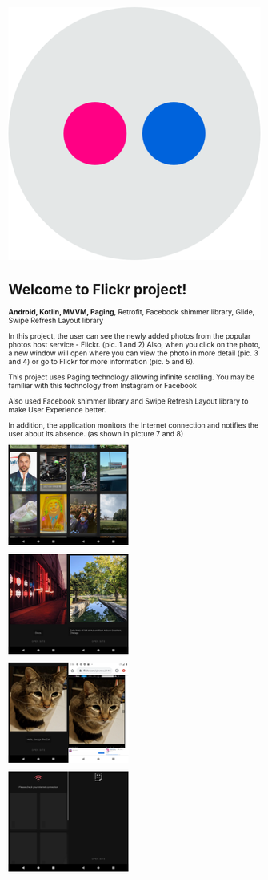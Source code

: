 ﻿![Flickr icon](https://github.com/PavelMaltsev20/Flickr/blob/master/Images/flickr.png?raw=true)


# Welcome to Flickr project!

**Android, Kotlin, MVVM, Paging**, Retrofit, Facebook shimmer library, Glide, Swipe Refresh Layout library

In this project, the user can see the newly added photos from the popular photos host service - Flickr. (pic. 1 and 2)
Also, when you click on the photo, a new window will open where you can view the photo in more detail (pic. 3 and 4) or go to Flickr for more information (pic. 5 and 6).

This project uses Paging technology allowing infinite scrolling.
You may be familiar with this technology from Instagram or Facebook

Also used Facebook shimmer library and Swipe Refresh Layout library to make User Experience better.

In addition, the application monitors the Internet connection and notifies the user about its absence. (as shown in picture 7 and 8)


<img src="https://raw.githubusercontent.com/PavelMaltsev20/Flickr/master/Images/1.png" width="120" height="200"><img src="https://raw.githubusercontent.com/PavelMaltsev20/Flickr/master/Images/2.png" width="120" height="200">

<img src="https://raw.githubusercontent.com/PavelMaltsev20/Flickr/master/Images/3.png" width="120" height="200"><img src="https://raw.githubusercontent.com/PavelMaltsev20/Flickr/master/Images/4.png" width="120" height="200">

<img src="https://raw.githubusercontent.com/PavelMaltsev20/Flickr/master/Images/5.png" width="120" height="200"><img src="https://raw.githubusercontent.com/PavelMaltsev20/Flickr/master/Images/6.png" width="120" height="200">

<img src="https://raw.githubusercontent.com/PavelMaltsev20/Flickr/master/Images/7.png" width="120" height="200"><img src="https://raw.githubusercontent.com/PavelMaltsev20/Flickr/master/Images/8.png" width="120" height="200">
